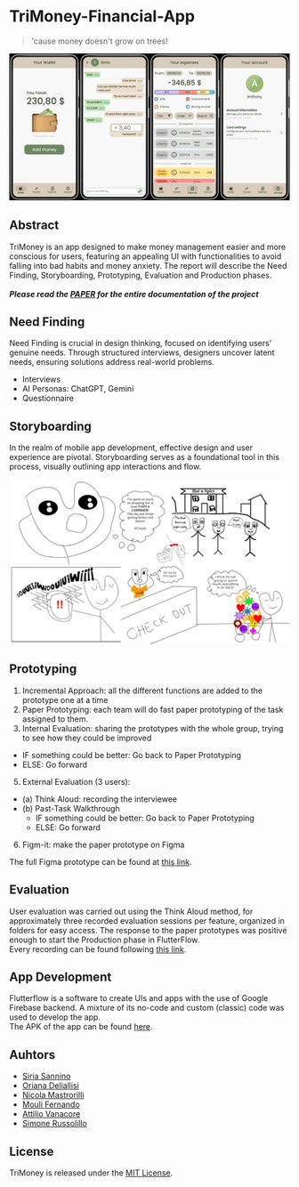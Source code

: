 # TriMoney-Financial-App

> 'cause money doesn't grow on trees!

![](./README_images/image_intro.jpg)

## Abstract

TriMoney is an app designed to make money management easier and more conscious for users, featuring an appealing UI with functionalities to avoid falling into bad habits and money anxiety. The report will describe the Need Finding, Storyboarding, Prototyping, Evaluation and Production phases.
<br />
<br />
***Please read the [PAPER](./PAPER.pdf) for the entire documentation of the project***

## Need Finding

Need Finding is crucial in design thinking, focused on identifying users’ genuine needs. Through structured interviews, designers uncover latent needs, ensuring solutions address real-world problems.

- Interviews
- AI Personas: ChatGPT, Gemini
- Questionnaire

## Storyboarding

In the realm of mobile app development, effective design and user experience are pivotal. Storyboarding serves as a foundational tool in this process, visually outlining app interactions and flow.

![](./README_images/storyboards_collage.png)

## Prototyping

1. Incremental Approach: all the different functions are added to the prototype one at a time
2. Paper Prototyping: each team will do fast paper prototyping of the task assigned to them.
3. Internal Evaluation: sharing the prototypes with the whole group, trying to see how they could be
improved
  * IF something could be better: Go back to Paper Prototyping
  * ELSE: Go forward
5. External Evaluation (3 users):
  * (a) Think Aloud: recording the interviewee
  * (b) Past-Task Walkthrough
    * IF something could be better: Go back to Paper Prototyping
    * ELSE: Go forward
6. Figm-it: make the paper prototype on Figma

The full Figma prototype can be found at [this link](https://drive.google.com/drive/folders/1bfrFxzuzANDSYAnbGFRpThcnNnhTL0z1?usp=sharing).

## Evaluation

User evaluation was carried out using the Think Aloud method, for approximately three recorded evaluation sessions per feature, organized in folders for easy access.
The response to the paper prototypes was positive enough to start the Production phase in FlutterFlow.  
Every recording can be found following [this link](https://drive.google.com/drive/folders/1bfrFxzuzANDSYAnbGFRpThcnNnhTL0z1?usp=sharing).

## App Development

Flutterflow is a software to create UIs and apps with the use of Google Firebase backend. A mixture of its no-code and custom (classic) code was used to develop the app.  
The APK of the app can be found [here](../trimoney.apk).

## Auhtors

- [Siria Sannino](https://github.com/u-siri-ous)
- [Oriana Deliallisi](https://github.com/orianani311)
- [Nicola Mastrorilli](https://github.com/MastroCC8)
- [Mouli Fernando](https://github.com/mou-ferdz)
- [Attilio Vanacore](https://github.com/attiliov)
- [Simone Russolillo](https://github.com/simolillo)

## License

TriMoney is released under the [MIT License](../LICENSE).
